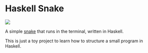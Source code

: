 # Haskell Snake

![](http://www.wtfpl.net/wp-content/uploads/2012/12/wtfpl-badge-1.png)

A simple [snake](https://en.wikipedia.org/wiki/Snake_(video_game)) that
runs in the terminal, written in Haskell.

This is just a toy project to learn how to structure a small
program in Haskell.

